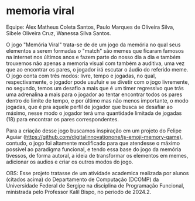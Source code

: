 # memoria viral
Equipe:
Álex Matheus Coleta Santos,
Paulo Marques de Oliveira Silva,
Sibele Oliveira Cruz,
Wanessa Silva Santos.

O jogo "Memória Viral" trata-se de de um jogo da memória no qual seus elementos a serem formadas o "match" são memes que ficaram famosos na internet nos últimos anos e fazem parte do nosso dia a dia e também trouxemos não apenas a memoria visual com também a auditiva, uma vez que ao encontrar os pares, o jogador irá escutar o áudio do referido meme. O jogo conta com três modos: livre, tempo e jogadas, no qual, respectivamente, o jogador pode usufuir e se divetir com o jogo livremente, no segundo, temos um desafio a mais que é um timer regressivo que trás uma adrenalina a mais para o jogador ao tentar encontrar todos os pares dentro do limite de tempo, e por último mas não menos importante, o modo jogadas, que é pra aquele perfil de jogador que busca se desafiar ao máximo, nesse modo o jogador terá uma quantidade limitada de jogadas (18) para encontrar os pares correspondentes.

Para a criação desse jogo buscamos inspiração em um projeto do Felipe Aguiar (https://github.com/digitalinnovationone/js-emoji-memory-game), contudo, o jogo foi altamente modificado para que atendesse o máximo possivel ao paradigma funcional, e tendo essa base do jogo da memória tivessos, de forma autoral, a ideia de transformar os elementos em memes, adicionar os audios e criar os outros modos do jogo.

OBS: Esse projeto tratasse de um atividade academica realizada por alunos (citados acima) do Departamento de Computação (DCOMP) da Universidade Federal de Sergipe na disciplina de Programação Funcional, ministrada pelo Professor Kalil Bispo, no periodo de 2024.2.
